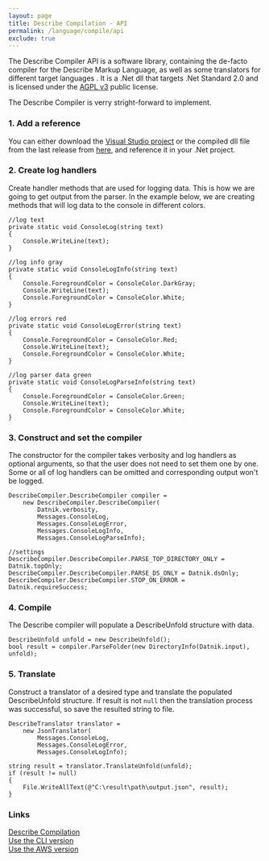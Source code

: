 ```yaml
---
layout: page
title: Describe Compilation - API
permalink: /language/compile/api
exclude: true
---
```

The Describe Compiler API is a software library, containing the de-facto compiler for the Describe Markup Language, as well as some translators for different target languages . It is a .Net dll that targets .Net Standard 2.0 and is licensed under the [AGPL v3](https://www.gnu.org/licenses/agpl-3.0) public license.

The Describe Compiler is verry stright-forward to implement.

### 1. Add a reference
You can either download the [Visual Studio project](https://github.com/viktorchernev/DescribeCompiler/tree/master/DescribeCompiler.API) or the compiled dll file from the last release from [here](https://github.com/viktorchernev/DescribeCompiler/releases/), and reference it in your .Net project.

### 2. Create log handlers
Create handler methods that are used for logging data. This is how we are going to get output from the parser. In the example below, we are creating methods that will log data to the console in different colors.

```
//log text
private static void ConsoleLog(string text)
{
    Console.WriteLine(text);
}

//log info gray
private static void ConsoleLogInfo(string text)
{
    Console.ForegroundColor = ConsoleColor.DarkGray;
    Console.WriteLine(text);
    Console.ForegroundColor = ConsoleColor.White;
}

//log errors red
private static void ConsoleLogError(string text)
{
    Console.ForegroundColor = ConsoleColor.Red;
    Console.WriteLine(text);
    Console.ForegroundColor = ConsoleColor.White;
}

//log parser data green
private static void ConsoleLogParseInfo(string text)
{
    Console.ForegroundColor = ConsoleColor.Green;
    Console.WriteLine(text);
    Console.ForegroundColor = ConsoleColor.White;
}
```

### 3. Construct and set the compiler 
The constructor for the compiler takes verbosity and log handlers as optional arguments, so that the user does not need to set them one by one. Some or all of log handlers can be omitted and corresponding output won't be logged.

```
DescribeCompiler.DescribeCompiler compiler =
	new DescribeCompiler.DescribeCompiler(
		Datnik.verbosity,
		Messages.ConsoleLog,
		Messages.ConsoleLogError,
		Messages.ConsoleLogInfo,
		Messages.ConsoleLogParseInfo);

//settings
DescribeCompiler.DescribeCompiler.PARSE_TOP_DIRECTORY_ONLY = Datnik.topOnly;
DescribeCompiler.DescribeCompiler.PARSE_DS_ONLY = Datnik.dsOnly;
DescribeCompiler.DescribeCompiler.STOP_ON_ERROR = Datnik.requireSuccess;
```

### 4. Compile
The Describe compiler will populate a DescribeUnfold structure with data.

```
DescribeUnfold unfold = new DescribeUnfold();
bool result = compiler.ParseFolder(new DirectoryInfo(Datnik.input), unfold);
```

### 5. Translate
Construct a translator of a desired type and translate the populated DescribeUnfold structure.
If result is not ```null``` then the translation process was successful, so save the resulted string to file.

```
DescribeTranslator translator = 
	new JsonTranslator(
		Messages.ConsoleLog,
		Messages.ConsoleLogError,
		Messages.ConsoleLogInfo);

string result = translator.TranslateUnfold(unfold);
if (result != null)
{
	File.WriteAllText(@"C:\result\path\output.json", result);
}
```

### Links
[Describe Compilation](/DescribeDocumentation/language/compile)<br> 
[Use the CLI version](/DescribeDocumentation/language/compile/cli)<br>
[Use the AWS version](/DescribeDocumentation/language/compile/aws)